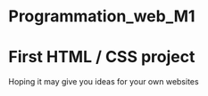 # Programmation_web_M1

# First HTML / CSS project
Hoping it may give you ideas for your own websites
